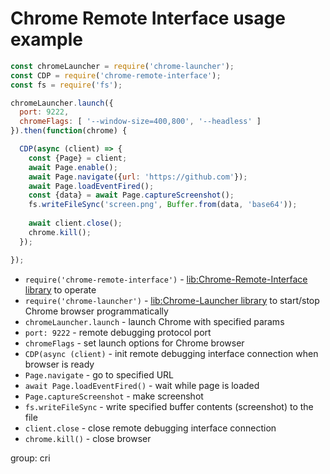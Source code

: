 # Chrome Remote Interface usage example

```js
const chromeLauncher = require('chrome-launcher');
const CDP = require('chrome-remote-interface');
const fs = require('fs');

chromeLauncher.launch({
  port: 9222,
  chromeFlags: [ '--window-size=400,800', '--headless' ]
}).then(function(chrome) {

  CDP(async (client) => {
    const {Page} = client;
    await Page.enable();
    await Page.navigate({url: 'https://github.com'});
    await Page.loadEventFired();
    const {data} = await Page.captureScreenshot();
    fs.writeFileSync('screen.png', Buffer.from(data, 'base64'));
    
    await client.close();
    chrome.kill();
  });

});
```

- `require('chrome-remote-interface')` - [lib:Chrome-Remote-Interface library](/chrome-headless/how-to-install-chrome-remote-interface) to operate
- `require('chrome-launcher')` - [lib:Chrome-Launcher library](/chrome-headless/how-to-install-chrome-launcher-library) to start/stop Chrome browser programmatically
- `chromeLauncher.launch` - launch Chrome with specified params
- `port: 9222` - remote debugging protocol port
- `chromeFlags` - set launch options for Chrome browser
- `CDP(async (client)` - init remote debugging interface connection when browser is ready
- `Page.navigate` - go to specified URL
- `await Page.loadEventFired()` - wait while page is loaded
- `Page.captureScreenshot` - make screenshot
- `fs.writeFileSync` - write specified buffer contents (screenshot) to the file
- `client.close` - close remote debugging interface connection
- `chrome.kill()` - close browser

group: cri


